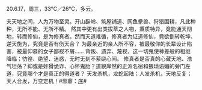 <link href="../../css/style.css" rel="stylesheet" type="text/css" />

<span class="fzzy">20.6.17，周三，33℃／26℃，多云。

<div class="p">

夫天地之间，人为万物至灵。开山辟岭、筑屋铺道、网鱼豢兽、狩猎围耕，凡此种种，无所不能、无所不精。 然其中更有出类拔萃之人物，秉质特异，竟能通天彻地，转而修仙，是为修真者。然而天道难循，修真者为证道修仙，竟欲倒转乾坤、逆天施为，究竟是否有伤天合？ 为最亲近的亲人所不容，被最敬仰的长辈设计陷害，被最仰慕的女子鄙视不屑…… 背叛、遗弃、蔑视，这一切鬼使神差般的相继降临；彷徨、绝望、迷惑，无时无刻不萦绕心间。 修真者是否真的心藏天地、浩气坦荡？抑或是奸猾诡诈、心怀鬼胎？道貌岸然的正派名宿和猥琐谄媚的旁门左道，究竟哪个才是真正的得道者？ 天发杀机，龙蛇起陆；人发杀机，天地反复；天人合发，万变定机！#邪鼎：[序](http://www.yousuu.com/book/2904)#

